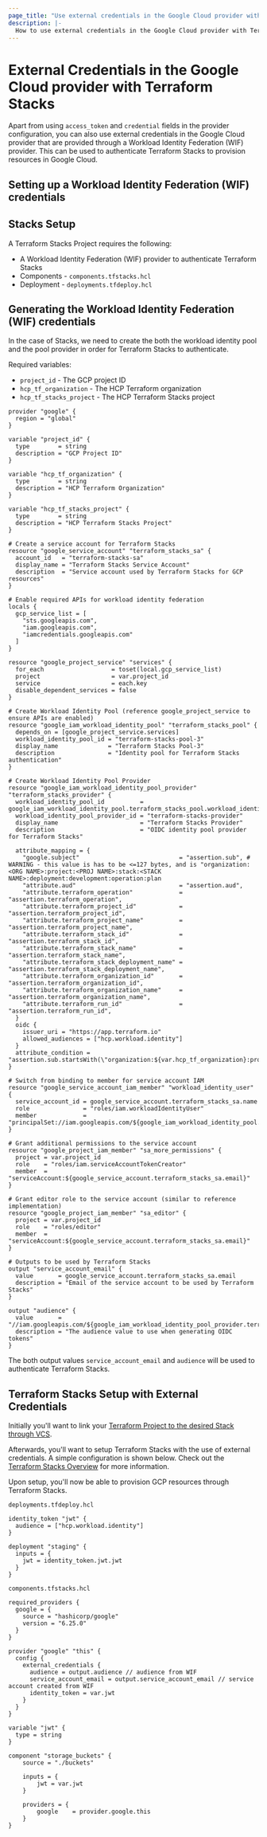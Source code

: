 ```yaml
---
page_title: "Use external credentials in the Google Cloud provider with Terraform Stacks"
description: |-
  How to use external credentials in the Google Cloud provider with Terraform Stacks
---
```


# External Credentials in the Google Cloud provider with Terraform Stacks

Apart from using `access_token` and `credential` fields in the provider configuration, you can also use external credentials in the Google Cloud provider that are provided through a Workload Identity Federation (WIF) provider. This can be used to authenticate Terraform Stacks to provision resources in Google Cloud.

## Setting up a Workload Identity Federation (WIF) credentials

## Stacks Setup

A Terraform Stacks Project requires the following:

- A Workload Identity Federation (WIF) provider to authenticate Terraform Stacks
- Components - `components.tfstacks.hcl`
- Deployment - `deployments.tfdeploy.hcl`

## Generating the Workload Identity Federation (WIF) credentials

In the case of Stacks, we need to create the both the workload identity pool and the pool provider in order for Terraform Stacks to authenticate.

Required variables:

- `project_id` - The GCP project ID
- `hcp_tf_organization` - The HCP Terraform organization
- `hcp_tf_stacks_project` - The HCP Terraform Stacks project

```hcl
provider "google" {
  region = "global"
}

variable "project_id" {
  type        = string
  description = "GCP Project ID"
}

variable "hcp_tf_organization" {
  type        = string
  description = "HCP Terraform Organization"
}

variable "hcp_tf_stacks_project" {
  type        = string
  description = "HCP Terraform Stacks Project"
}

# Create a service account for Terraform Stacks
resource "google_service_account" "terraform_stacks_sa" {
  account_id   = "terraform-stacks-sa"
  display_name = "Terraform Stacks Service Account"
  description  = "Service account used by Terraform Stacks for GCP resources"
}

# Enable required APIs for workload identity federation
locals {
  gcp_service_list = [
    "sts.googleapis.com",
    "iam.googleapis.com",
    "iamcredentials.googleapis.com"
  ]
}

resource "google_project_service" "services" {
  for_each                   = toset(local.gcp_service_list)
  project                    = var.project_id
  service                    = each.key
  disable_dependent_services = false
}

# Create Workload Identity Pool (reference google_project_service to ensure APIs are enabled)
resource "google_iam_workload_identity_pool" "terraform_stacks_pool" {
  depends_on = [google_project_service.services]
  workload_identity_pool_id = "terraform-stacks-pool-3"
  display_name              = "Terraform Stacks Pool-3"
  description               = "Identity pool for Terraform Stacks authentication"
}

# Create Workload Identity Pool Provider
resource "google_iam_workload_identity_pool_provider" "terraform_stacks_provider" {
  workload_identity_pool_id          = google_iam_workload_identity_pool.terraform_stacks_pool.workload_identity_pool_id
  workload_identity_pool_provider_id = "terraform-stacks-provider"
  display_name                       = "Terraform Stacks Provider"
  description                        = "OIDC identity pool provider for Terraform Stacks"
  
  attribute_mapping = {
    "google.subject"                            = "assertion.sub", # WARNING - this value is has to be <=127 bytes, and is "organization:<ORG NAME>:project:<PROJ NAME>:stack:<STACK NAME>:deployment:development:operation:plan
    "attribute.aud"                             = "assertion.aud",
    "attribute.terraform_operation"             = "assertion.terraform_operation",
    "attribute.terraform_project_id"            = "assertion.terraform_project_id",
    "attribute.terraform_project_name"          = "assertion.terraform_project_name",
    "attribute.terraform_stack_id"              = "assertion.terraform_stack_id",
    "attribute.terraform_stack_name"            = "assertion.terraform_stack_name",
    "attribute.terraform_stack_deployment_name" = "assertion.terraform_stack_deployment_name",
    "attribute.terraform_organization_id"       = "assertion.terraform_organization_id",
    "attribute.terraform_organization_name"     = "assertion.terraform_organization_name",
    "attribute.terraform_run_id"                = "assertion.terraform_run_id",
  }
  oidc {
    issuer_uri = "https://app.terraform.io"
    allowed_audiences = ["hcp.workload.identity"]
  }
  attribute_condition = "assertion.sub.startsWith(\"organization:${var.hcp_tf_organization}:project:${var.hcp_tf_stacks_project}:stack\")"
}

# Switch from binding to member for service account IAM
resource "google_service_account_iam_member" "workload_identity_user" {
  service_account_id = google_service_account.terraform_stacks_sa.name
  role               = "roles/iam.workloadIdentityUser"
  member             = "principalSet://iam.googleapis.com/${google_iam_workload_identity_pool.terraform_stacks_pool.name}/*"
}

# Grant additional permissions to the service account
resource "google_project_iam_member" "sa_more_permissions" {
  project = var.project_id
  role    = "roles/iam.serviceAccountTokenCreator"
  member  = "serviceAccount:${google_service_account.terraform_stacks_sa.email}"
}

# Grant editor role to the service account (similar to reference implementation)
resource "google_project_iam_member" "sa_editor" {
  project = var.project_id
  role    = "roles/editor"
  member  = "serviceAccount:${google_service_account.terraform_stacks_sa.email}"
}

# Outputs to be used by Terraform Stacks
output "service_account_email" {
  value       = google_service_account.terraform_stacks_sa.email
  description = "Email of the service account to be used by Terraform Stacks"
}

output "audience" {
  value       = "//iam.googleapis.com/${google_iam_workload_identity_pool_provider.terraform_stacks_provider.name}"
  description = "The audience value to use when generating OIDC tokens"
}
```

The both output values `service_account_email` and `audience` will be used to authenticate Terraform Stacks.

## Terraform Stacks Setup with External Credentials

Initially you'll want to link your [Terraform Project to the desired Stack through VCS](https://developer.hashicorp.com/terraform/cloud-docs/stacks/create#requirements).

Afterwards, you'll want to setup Terraform Stacks with the use of external credentials. A simple configuration is shown below. Check out the [Terraform Stacks Overview](https://developer.hashicorp.com/terraform/language/stacks) for more information.

Upon setup, you'll now be able to provision GCP resources through Terraform Stacks.

`deployments.tfdeploy.hcl`
```hcl
identity_token "jwt" {
  audience = ["hcp.workload.identity"]
}

deployment "staging" {
  inputs = {
    jwt = identity_token.jwt.jwt
  }
}
```

`components.tfstacks.hcl`
```hcl
required_providers {
  google = {
    source = "hashicorp/google"
    version = "6.25.0"
  }
}

provider "google" "this" {
  config {
    external_credentials {
      audience = output.audience // audience from WIF
      service_account_email = output.service_account_email // service account created from WIF
      identity_token = var.jwt
    }
  }
}

variable "jwt" {
  type = string
}

component "storage_buckets" {
    source = "./buckets"

    inputs = {
        jwt = var.jwt
    }

    providers = {
        google    = provider.google.this
    }
}
```